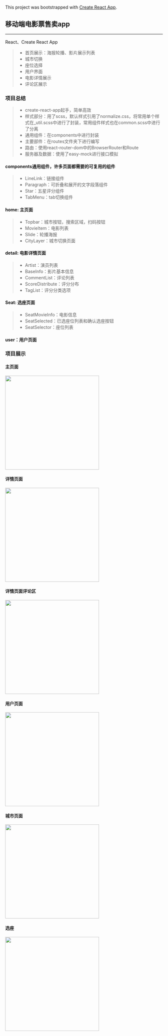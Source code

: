This project was bootstrapped with [Create React App](https://github.com/facebookincubator/create-react-app).
## 移动端电影票售卖app

------

React、Create React App

> * 首页展示：海报轮播、影片展示列表
> * 城市切换
> * 座位选择
> * 用户界面
> * 电影详情展示
> * 评论区展示
### 项目总结
> * create-react-app起手，简单高效
> * 样式部分：用了scss，默认样式引用了normalize.css，将常用单个样式在_util.scss中进行了封装，常用组件样式也在common.scss中进行了分离
> * 通用组件：在components中进行封装
> * 主要部件：在routes文件夹下进行编写
> * 路由：使用react-router-dom中的BrowserRouter和Route
> * 服务器及数据：使用了easy-mock进行接口模拟
#### components通用组件，许多页面都需要的可复用的组件
> * LineLink：链接组件
> * Paragraph：可折叠和展开的文字段落组件
> * Star：五星评分组件
> * TabMenu：tab切换组件
#### home: 主页面
> * Topbar：城市按钮，搜索区域，扫码按钮
> * MovieItem：电影列表
> * Slide：轮播海报
> * CityLayer：城市切换页面
#### detail: 电影详情页面
> * Artist：演员列表
> * BaseInfo：影片基本信息
> * CommentList：评论列表
> * ScoreDistribute：评分分布
> * TagList：评分分类选项
#### Seat: 选座页面
> * SeatMovieInfo：电影信息
> * SeatSelected：已选座位列表和确认选座按钮
> * SeatSelector：座位列表
#### user：用户页面

### 项目展示

#### 主页面

<img src="https://github.com/Seventysevendays/taopiaopiao/blob/master/captures/front.png" width="300"/>

#### 详情页面

<img src="https://github.com/Seventysevendays/taopiaopiao/blob/master/captures/detail.png" width="300"/>

#### 详情页面评论区

<img src="https://github.com/Seventysevendays/taopiaopiao/blob/master/captures/comment.png" width="300"/>

#### 用户页面

<img src="https://github.com/Seventysevendays/taopiaopiao/blob/master/captures/user.png" width="300"/>

#### 城市页面

<img src="https://github.com/Seventysevendays/taopiaopiao/blob/master/captures/city.png" width="300"/>

#### 选座

<img src="https://github.com/Seventysevendays/taopiaopiao/blob/master/captures/seat.png" width="300"/>
